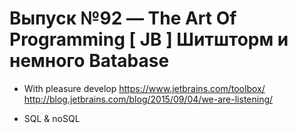 # Выпуск №92 — The Art Of Programming [ JB ] Шитшторм и немного Batabase

+ With pleasure develop
https://www.jetbrains.com/toolbox/
http://blog.jetbrains.com/blog/2015/09/04/we-are-listening/

+ SQL & noSQL
